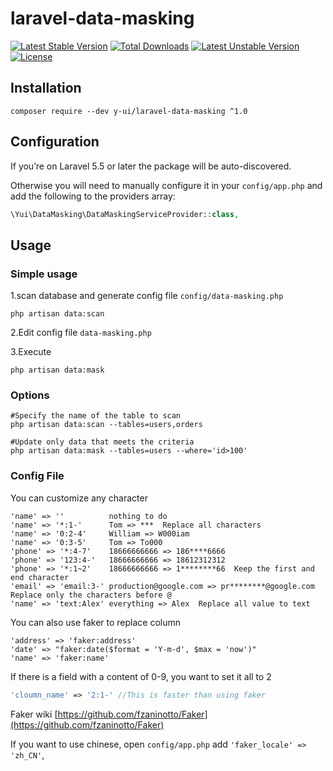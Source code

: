 # laravel-data-masking

[![Latest Stable Version](https://poser.pugx.org/y-ui/laravel-data-masking/v/stable)](https://packagist.org/packages/y-ui/laravel-data-masking)
[![Total Downloads](https://poser.pugx.org/y-ui/laravel-data-masking/downloads)](https://packagist.org/packages/y-ui/laravel-data-masking)
[![Latest Unstable Version](https://poser.pugx.org/y-ui/laravel-data-masking/v/unstable)](https://packagist.org/packages/y-ui/laravel-data-masking)
[![License](https://poser.pugx.org/y-ui/laravel-data-masking/license)](https://packagist.org/packages/y-ui/laravel-data-masking)

## Installation

    composer require --dev y-ui/laravel-data-masking ^1.0
    
## Configuration

If you’re on Laravel 5.5 or later the package will be auto-discovered. 

Otherwise you will need to manually configure it in your `config/app.php` and add the following to the providers array:
```php
\Yui\DataMasking\DataMaskingServiceProvider::class,
```
    
## Usage
### Simple usage

1.scan database and generate config file `config/data-masking.php`
```shell
php artisan data:scan
```

2.Edit config file `data-masking.php`

3.Execute
```shell
php artisan data:mask
```

### Options

    #Specify the name of the table to scan
    php artisan data:scan --tables=users,orders
    
    #Update only data that meets the criteria
    php artisan data:mask --tables=users --where='id>100'
    
    
### Config File
You can customize any character

    'name' => ''          nothing to do
    'name' => '*:1-'      Tom => ***  Replace all characters
    'name' => '0:2-4'     William => W000iam
    'name' => '0:3-5'     Tom => To000
    'phone' => '*:4-7'    18666666666 => 186****6666
    'phone' => '123:4-'   18666666666 => 18612312312
    'phone' => '*:1~2'    18666666666 => 1********66  Keep the first and end character
    'email' => 'email:3-' production@google.com => pr********@google.com  Replace only the characters before @
    'name' => 'text:Alex' everything => Alex  Replace all value to text 
    
You can also use faker to replace column

    'address' => 'faker:address'
    'date' => "faker:date($format = 'Y-m-d', $max = 'now')"
    'name' => 'faker:name'
    
If there is a field with a content of 0-9, you want to set it all to 2
```php
'cloumn_name' => '2:1-' //This is faster than using faker
```    

Faker wiki [https://github.com/fzaninotto/Faker](https://github.com/fzaninotto/Faker)
    
If you want to use chinese, open `config/app.php` add `'faker_locale' => 'zh_CN'`,
